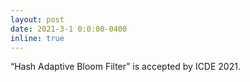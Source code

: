 ```yaml
---
layout: post
date: 2021-3-1 0:0:00-0400
inline: true
---
```


“Hash Adaptive Bloom Filter” is accepted by ICDE 2021.

